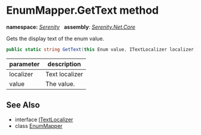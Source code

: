 # EnumMapper.GetText method
**namespace:** *[Serenity](../../README.md#serenity-namespace)*   **assembly**: *[Serenity.Net.Core](../../README.md)*

Gets the display text of the enum value.

```csharp
public static string GetText(this Enum value, ITextLocalizer localizer)
```

| parameter | description |
| --- | --- |
| localizer | Text localizer |
| value | The value. |

## See Also

* interface [ITextLocalizer](../ITextLocalizer.md)
* class [EnumMapper](../EnumMapper.md)